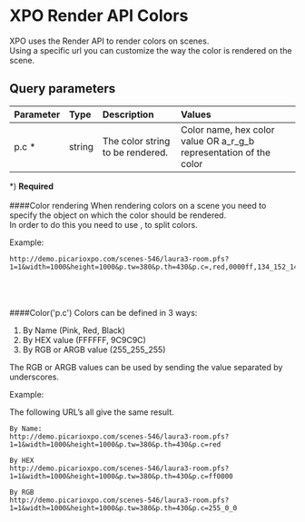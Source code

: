 # XPO Render API Colors

XPO uses the Render API to render colors on scenes.<br/>
Using a specific url you can customize the way the color is rendered on the scene.

## Query parameters

| **Parameter** | **Type** | **Description**                  | **Values** 						  				 				   |
|:------------- |:-------- |:-------------------------------- |:------------------------------------------------------------------ |
|p.c *			| string   | The color string to be rendered. | Color name, hex color value OR a_r_g_b representation of the color |

*) **Required**
<br /><br />
####Color rendering
When rendering colors on a scene you need to specify the object on which the color should be rendered. <br />
In order to do this you need to use , to split colors.

Example:

	http://demo.picarioxpo.com/scenes-546/laura3-room.pfs?1=1&width=1000&height=1000&p.tw=380&p.th=430&p.c=,red,0000ff,134_152_142

<br /><br />	
####Color('p.c')
Colors can be defined in 3 ways:
1.	By Name (Pink, Red, Black)
2.	By HEX value (FFFFFF, 9C9C9C)
3.	By RGB or ARGB value (255_255_255)

The RGB or ARGB values can be used by sending the value separated by underscores.

Example:

The following URL’s all give the same result.

	By Name:
	http://demo.picarioxpo.com/scenes-546/laura3-room.pfs?1=1&width=1000&height=1000&p.tw=380&p.th=430&p.c=red
	
	By HEX
	http://demo.picarioxpo.com/scenes-546/laura3-room.pfs?1=1&width=1000&height=1000&p.tw=380&p.th=430&p.c=ff0000

	By RGB
	http://demo.picarioxpo.com/scenes-546/laura3-room.pfs?1=1&width=1000&height=1000&p.tw=380&p.th=430&p.c=255_0_0